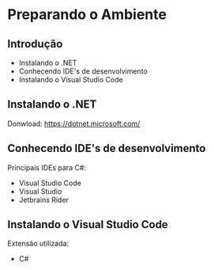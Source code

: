 # Preparando o Ambiente

## Introdução

- Instalando o .NET
- Conhecendo IDE's de desenvolvimento
- Instalando o Visual Studio Code

## Instalando o .NET

Donwload: https://dotnet.microsoft.com/

## Conhecendo IDE's de desenvolvimento

Principais IDEs para C#:
- Visual Studio Code
- Visual Studio
- Jetbrains Rider

## Instalando o Visual Studio Code

Extensão utilizada:
- C#


